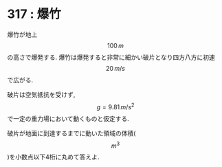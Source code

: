 # 317 : 爆竹

爆竹が地上$$100\,m$$の高さで爆発する. 爆竹は爆発すると非常に細かい破片となり四方八方に初速$$20 \, m/s$$で広がる.

破片は空気抵抗を受けず,$$g=9.81 \, m/s^2$$で一定の重力場において動くものと仮定する.

破片が地面に到達するまでに動いた領域の体積\($$m^3$$\)を小数点以下4桁に丸めて答えよ.

